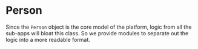 # Person

Since the `Person` object is the core model of the platform, logic from all the sub-apps will bloat this class.  So we provide modules to separate out the logic into a more readable format.